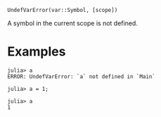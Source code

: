 ```
UndefVarError(var::Symbol, [scope])
```

A symbol in the current scope is not defined.

# Examples

```jldoctest
julia> a
ERROR: UndefVarError: `a` not defined in `Main`

julia> a = 1;

julia> a
1
```
